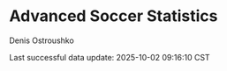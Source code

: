 # Advanced Soccer Statistics
Denis Ostroushko

<!-- gfm -->

Last successful data update: 2025-10-02 09:16:10 CST
